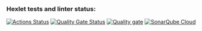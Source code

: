 ### Hexlet tests and linter status:
[![Actions Status](https://github.com/pwr44/devops-engineer-from-scratch-project-49/actions/workflows/hexlet-check.yml/badge.svg)](https://github.com/pwr44/devops-engineer-from-scratch-project-49/actions)  [![Quality Gate Status](https://sonarcloud.io/api/project_badges/measure?project=pwr44_devops-engineer-from-scratch-project-49&metric=alert_status)](https://sonarcloud.io/summary/new_code?id=pwr44_devops-engineer-from-scratch-project-49)  [![Quality gate](https://sonarcloud.io/api/project_badges/quality_gate?project=pwr44_devops-engineer-from-scratch-project-49)](https://sonarcloud.io/summary/new_code?id=pwr44_devops-engineer-from-scratch-project-49)  [![SonarQube Cloud](https://sonarcloud.io/images/project_badges/sonarcloud-light.svg)](https://sonarcloud.io/summary/new_code?id=pwr44_devops-engineer-from-scratch-project-49)
